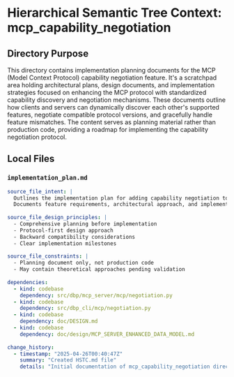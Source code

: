 # Hierarchical Semantic Tree Context: mcp_capability_negotiation

## Directory Purpose
This directory contains implementation planning documents for the MCP (Model Context Protocol) capability negotiation feature. It's a scratchpad area holding architectural plans, design documents, and implementation strategies focused on enhancing the MCP protocol with standardized capability discovery and negotiation mechanisms. These documents outline how clients and servers can dynamically discover each other's supported features, negotiate compatible protocol versions, and gracefully handle feature mismatches. The content serves as planning material rather than production code, providing a roadmap for implementing the capability negotiation protocol.

## Local Files

### `implementation_plan.md`
```yaml
source_file_intent: |
  Outlines the implementation plan for adding capability negotiation to the MCP protocol.
  Documents feature requirements, architectural approach, and implementation steps.
  
source_file_design_principles: |
  - Comprehensive planning before implementation
  - Protocol-first design approach
  - Backward compatibility considerations
  - Clear implementation milestones
  
source_file_constraints: |
  - Planning document only, not production code
  - May contain theoretical approaches pending validation
  
dependencies:
  - kind: codebase
    dependency: src/dbp/mcp_server/mcp/negotiation.py
  - kind: codebase
    dependency: src/dbp_cli/mcp/negotiation.py
  - kind: codebase
    dependency: doc/DESIGN.md
  - kind: codebase
    dependency: doc/design/MCP_SERVER_ENHANCED_DATA_MODEL.md
  
change_history:
  - timestamp: "2025-04-26T00:40:47Z"
    summary: "Created HSTC.md file"
    details: "Initial documentation of mcp_capability_negotiation directory in HSTC.md"

